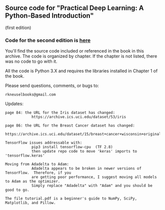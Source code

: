Source code for "Practical Deep Learning: A Python-Based Introduction"
----------------------------------------------------------------------
(first edition)

### Code for the second edition is [here](https://github.com/rkneusel9/PracticalDeepLearning2E)

You'll find the source code included or referenced in the book in this
archive.  The code is organized by chapter.  If the chapter is not listed,
there was no code to go with it.

All the code is Python 3.X and requires the libraries installed in Chapter 1
of the book.

Please send questions, comments, or bugs to:

    rkneuselbooks@gmail.com

Updates:

    page 84: the URL for the Iris dataset has changed:
                https://archive.ics.uci.edu/dataset/53/iris

    page 86: the URL for the Breast Cancer dataset has changed:
                https://archive.ics.uci.edu/dataset/15/breast+cancer+wisconsin+original

    TensorFlow issues addressable with:
                pip3 install tensorflow-cpu  (TF 2.8)
                then update repo code to move 'keras' imports to 'tensorflow.keras'

    Moving from Adadelta to Adam:
                Adadelta appears to be broken in newer versions of TensorFlow.  Therefore, if you
                are getting poor performance, I suggest moving all models to Adam as the optimizer.
                Simply replace "Adadelta" with "Adam" and you should be good to go.

    The file tutorial.pdf is a beginner's guide to NumPy, SciPy, Matplotlib, and Pillow.


